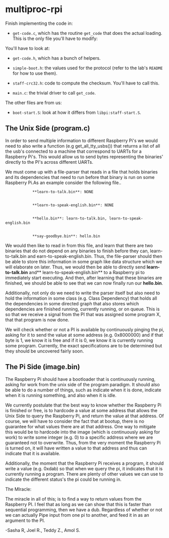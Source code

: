 # multiproc-rpi
Finish implementing the code in:
   - `get-code.c`, which has the routine `get_code` that does the actual loading.
     This is the only file you'll have to modify:

You'll have to look at:
   - `get-code.h`, which has a bunch of helpers.

   - `simple-boot.h`: the values used for the protocol (refer to the lab's `README` for
      how to use them). 
   - `staff-crc32.h`: code to compute the checksum.  You'll have to call this.
   - `main.c`: the trivial driver to call `get_code`.

The other files are from us:
   - `boot-start.S`:  look at how it differs from `libpi:staff-start.S`.

## The Unix Side (program.c)

In order to send multiple information to different Raspberry Pi's we would need to also write a function (e.g get_all_tty_usbs()) that returns a list of all the usb's connected to a machine that correspond to UARTs for a Raspberry Pi's. This would allow us to send bytes representing the binaries' directly to the PI's across different UARTs. 

We must come up with a file-parser that reads in a file that holds binaries and its dependencies that need to run before that binary is run on some Raspberry Pi.As an example consider the following file..


                **learn-to-talk.bin**: NONE


                **learn-to-speak-english.bin**: NONE


                **hello.bin**: learn-to-talk.bin, learn-to-speak-english.bin


                **say-goodbye.bin**: hello.bin

We would then like to read in from this file, and learn that there are two binaries that do not depend on any binaries to finish before they can, learn-to-talk.bin and earn-to-speak-english.bin. Thus, the file-parser should then be able to store this information in some graph like data structure which we will elaborate on later. Thus, we would then be able to directly send **learn-to-talk.bin** and** learn-to-speak-english.bin** to a Raspberry pi to immediately start executing.  And then, after learning that these binaries are finished, we should be able to see that we can now finally run our **hello.bin**. 

Additionally, not only do we need to write the parser itself but also need to hold the information in some class (e.g. Class Dependency) that holds all the dependencies in some directed graph that also stores which dependencies are finished running, currently running, or on queue. This is so that we receive a signal from the PI that was assigned some program X, that that program is now done. 

We will check whether or not a PI is available by continuously pinging the pi, asking for it to send the value at some address (e.g. 0x8000000) and if that byte is 1, we know it is free and if it is 0, we know it is currently running some program. Currently, the exact specifications are to be determined but they should be uncovered fairly soon.

 


## The Pi Side (image.bin)

The Raspberry Pi should have a bootloader that is continuously running, asking for work from the unix side of the program paradigm. It should also be able to do a number of things, such as indicate when it is done, indicate when it is running something, and also when it is idle. 

We currently postulate that the best way to know whether the Raspberry Pi is finished or free, is to hardcode a value at some address that allows the Unix Side to query the Raspberry Pi, and return the value at that address. Of course, we will have to consider the fact that at bootup, there is no guarantee for what values there are at that address. One way to mitigate this would be to hardcode into the image (which is continuously asking for work) to write some integer (e.g. 0) to a specific address where we are guaranteed not to overwrite. Thus, from the very moment the Raspberry Pi is turned on, it will have written a value to that address and thus can indicate that it is available. 

Additionally, the moment that the Raspberry Pi receives a program, it should write a value (e.g. 0xdab) so that when we query the pi, it indicates that it is currently running a program. There are plenty of other values we can use to indicate the different status's the pi could be running in. 

The MIracle:

The miracle in all of this; is to find a way to return values from the Raspberry PI. I feel that as long as we can show that this is faster than sequential programming, then we have a dub. Regardless of whether or not we can actually Pipe input from one pi to another, and feed it in as an argument to the PI. 

-Sasha R, Joel R., Teddy Z., Amol S.
